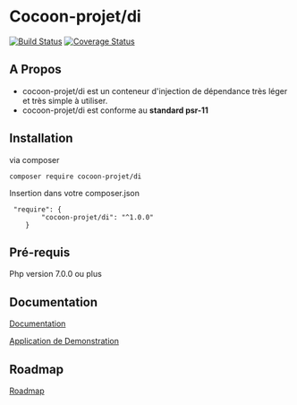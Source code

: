 # Cocoon-projet/di

[![Build Status](https://travis-ci.org/cocoon-projet/di.svg?branch=master)](https://travis-ci.org/cocoon-projet/di) [![Coverage Status](https://coveralls.io/repos/github/cocoon-projet/di/badge.svg?branch=master)](https://coveralls.io/github/cocoon-projet/di?branch=master)

## A Propos

* cocoon-projet/di est un conteneur d'injection de dépendance très léger et très simple à utiliser.
* cocoon-projet/di est conforme au **standard psr-11**

## Installation

via composer
```
composer require cocoon-projet/di
```

Insertion dans votre composer.json

```
 "require": {
        "cocoon-projet/di": "^1.0.0"
    }
```
## Pré-requis

Php version 7.0.0 ou plus

## Documentation

[Documentation](https://github.com/cocoon-projet/di/blob/master/docs/README.md)

[Application de Demonstration](https://github.com/cocoon-projet/di-app-demo)

## Roadmap

[Roadmap](https://github.com/cocoon-projet/di/blob/master/roadmap.md)

